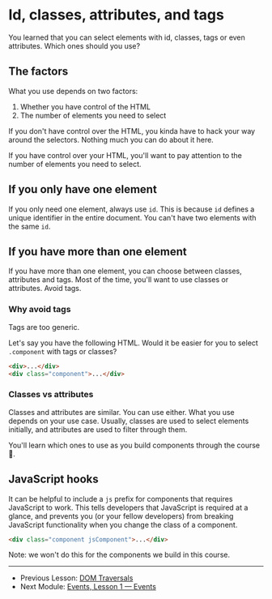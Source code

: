# Id, classes, attributes, and tags

You learned that you can select elements with id, classes, tags or even attributes. Which ones should you use?

## The factors

What you use depends on two factors:

1. Whether you have control of the HTML
2. The number of elements you need to select

If you don't have control over the HTML, you kinda have to hack your way around the selectors. Nothing much you can do about it here.

If you have control over your HTML, you'll want to pay attention to the number of elements you need to select.

## If you only have one element

If you only need one element, always use `id`. This is because `id` defines a unique identifier in the entire document. You can't have two elements with the same `id`.

## If you have more than one element

If you have more than one element, you can choose between classes, attributes and tags. Most of the time, you'll want to use classes or attributes. Avoid tags.

### Why avoid tags

Tags are too generic.

Let's say you have the following HTML. Would it be easier for you to select `.component` with tags or classes?

```html
<div>...</div>
<div class="component">...</div>
```

### Classes vs attributes

Classes and attributes are similar. You can use either. What you use depends on your use case. Usually, classes are used to select elements initially, and attributes are used to filter through them.

You'll learn which ones to use as you build components through the course 🙂.

## JavaScript hooks

It can be helpful to include a `js` prefix for components that requires JavaScript to work. This tells developers that JavaScript is required at a glance, and prevents you (or your fellow developers) from breaking JavaScript functionality when you change the class of a component.

```html
<div class="component jsComponent">...</div>
```

Note: we won't do this for the components we build in this course.

---

- Previous Lesson: [DOM Traversals](09.dom-traversals.md)
- Next Module: [Events, Lesson 1 — Events](../04.events/01.events.md)